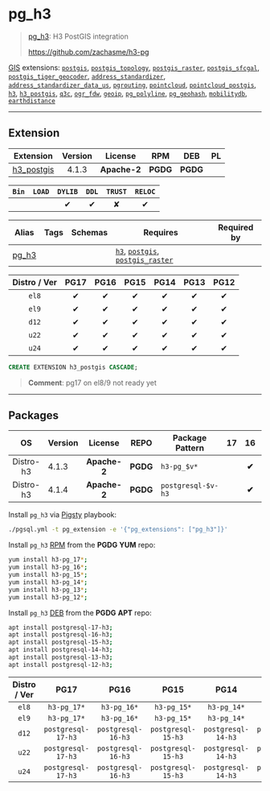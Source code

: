 # pg_h3


> [pg_h3](https://github.com/zachasme/h3-pg): H3 PostGIS integration
>
> https://github.com/zachasme/h3-pg





[GIS](/gis) extensions: [`postgis`](/postgis), [`postgis_topology`](/postgis_topology), [`postgis_raster`](/postgis_raster), [`postgis_sfcgal`](/postgis_sfcgal), [`postgis_tiger_geocoder`](/postgis_tiger_geocoder), [`address_standardizer`](/address_standardizer), [`address_standardizer_data_us`](/address_standardizer_data_us), [`pgrouting`](/pgrouting), [`pointcloud`](/pointcloud), [`pointcloud_postgis`](/pointcloud_postgis), [`h3`](/h3), [`h3_postgis`](/h3_postgis), [`q3c`](/q3c), [`ogr_fdw`](/ogr_fdw), [`geoip`](/geoip), [`pg_polyline`](/pg_polyline), [`pg_geohash`](/pg_geohash), [`mobilitydb`](/mobilitydb), [`earthdistance`](/earthdistance)


-------
## Extension


| Extension | Version | License | RPM | DEB | PL |
|-----------|:-------:|:-------:|:---:|:---:|:--:|
| [h3_postgis](https://github.com/zachasme/h3-pg) | 4.1.3 | **<span class="tccyan">Apache-2</span>** | **<span class="tccyan">PGDG</span>** | **<span class="tccyan">PGDG</span>** |  |



| `Bin` | `LOAD` | `DYLIB` | `DDL` | `TRUST` | `RELOC` |
|:-----:|:------:|:-------:|:-----:|:-------:|:-------:|
|  |  | <span class="tcblue">✔</span> | <span class="tcblue">✔</span> | <span class="tcwarn">✘</span> | <span class="tcblue">✔</span> |



| Alias | Tags | Schemas | Requires | Required by |
|-------|------|---------|----------|-------------|
| [pg_h3](/h3_postgis) |  |  | [`h3`](h3), [`postgis`](postgis), [`postgis_raster`](postgis_raster) |  |



| Distro / Ver | PG17 | PG16 | PG15 | PG14 | PG13 | PG12 |
|:------------:|:----:|:----:|:----:|:----:|:----:|:----:|
| `el8` | <span class="tcblue">✔</span> | <span class="tcblue">✔</span> | <span class="tcblue">✔</span> | <span class="tcblue">✔</span> | <span class="tcblue">✔</span> | <span class="tcblue">✔</span> |
| `el9` | <span class="tcblue">✔</span> | <span class="tcblue">✔</span> | <span class="tcblue">✔</span> | <span class="tcblue">✔</span> | <span class="tcblue">✔</span> | <span class="tcblue">✔</span> |
| `d12` | <span class="tcblue">✔</span> | <span class="tcblue">✔</span> | <span class="tcblue">✔</span> | <span class="tcblue">✔</span> | <span class="tcblue">✔</span> | <span class="tcblue">✔</span> |
| `u22` | <span class="tcblue">✔</span> | <span class="tcblue">✔</span> | <span class="tcblue">✔</span> | <span class="tcblue">✔</span> | <span class="tcblue">✔</span> | <span class="tcblue">✔</span> |
| `u24` | <span class="tcblue">✔</span> | <span class="tcblue">✔</span> | <span class="tcblue">✔</span> | <span class="tcblue">✔</span> | <span class="tcblue">✔</span> | <span class="tcblue">✔</span> |





```sql
CREATE EXTENSION h3_postgis CASCADE;
```
> **Comment**: pg17 on el8/9 not ready yet
-----------


## Packages


| OS | Version | License | REPO | Package Pattern | 17 | 16 | 15 | 14 | 13 | 12 | Dependency |
|:--:|---------|:-------:|:----:|-----------------|:--:|:--:|:--:|:--:|:--:|:--:|------------|
| Distro-h3 | 4.1.3 | **<span class="tccyan">Apache-2</span>** | **<span class="tccyan">PGDG</span>** | `h3-pg_$v*` |  | **<span class="tccyan">✔</span>** | **<span class="tccyan">✔</span>** | **<span class="tccyan">✔</span>** | **<span class="tccyan">✔</span>** | **<span class="tccyan">✔</span>** |  |
| Distro-h3 | 4.1.4 | **<span class="tccyan">Apache-2</span>** | **<span class="tccyan">PGDG</span>** | `postgresql-$v-h3` |  | **<span class="tccyan">✔</span>** | **<span class="tccyan">✔</span>** | **<span class="tccyan">✔</span>** | **<span class="tccyan">✔</span>** | **<span class="tccyan">✔</span>** |  |



Install `pg_h3` via [Pigsty](https://pigsty.io/docs/pgext/usage/install/) playbook:

```bash
./pgsql.yml -t pg_extension -e '{"pg_extensions": ["pg_h3"]}'
```


Install `pg_h3` [RPM](/rpm) from the **<span class="tccyan">PGDG</span>** **YUM** repo:

```bash
yum install h3-pg_17*;
yum install h3-pg_16*;
yum install h3-pg_15*;
yum install h3-pg_14*;
yum install h3-pg_13*;
yum install h3-pg_12*;
```


Install `pg_h3` [DEB](/deb) from the **<span class="tccyan">PGDG</span>** **APT** repo:

```bash
apt install postgresql-17-h3;
apt install postgresql-16-h3;
apt install postgresql-15-h3;
apt install postgresql-14-h3;
apt install postgresql-13-h3;
apt install postgresql-12-h3;
```




| Distro / Ver | PG17 | PG16 | PG15 | PG14 | PG13 | PG12 |
|:------------:|:----:|:----:|:----:|:----:|:----:|:----:|
| `el8` | `h3-pg_17*` | `h3-pg_16*` | `h3-pg_15*` | `h3-pg_14*` | `h3-pg_13*` | `h3-pg_12*` |
| `el9` | `h3-pg_17*` | `h3-pg_16*` | `h3-pg_15*` | `h3-pg_14*` | `h3-pg_13*` | `h3-pg_12*` |
| `d12` | `postgresql-17-h3` | `postgresql-16-h3` | `postgresql-15-h3` | `postgresql-14-h3` | `postgresql-13-h3` | `postgresql-12-h3` |
| `u22` | `postgresql-17-h3` | `postgresql-16-h3` | `postgresql-15-h3` | `postgresql-14-h3` | `postgresql-13-h3` | `postgresql-12-h3` |
| `u24` | `postgresql-17-h3` | `postgresql-16-h3` | `postgresql-15-h3` | `postgresql-14-h3` | `postgresql-13-h3` | `postgresql-12-h3` |





